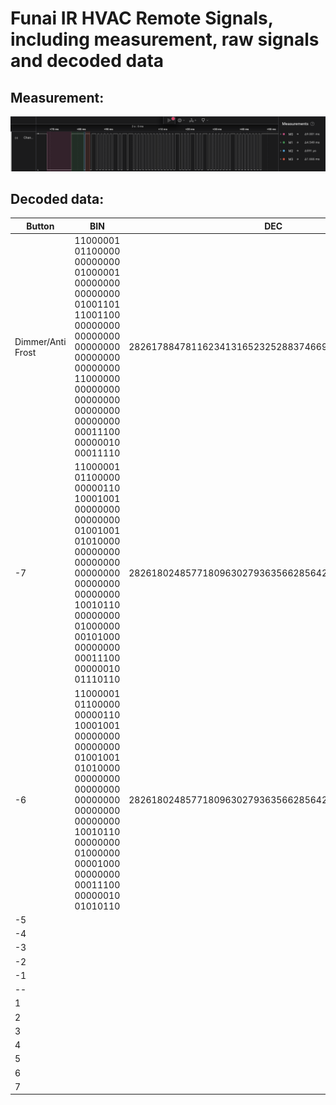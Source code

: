 # Funai IR HVAC Remote Signals, including measurement, raw signals and decoded data


Measurement:
------------
![](https://raw.githubusercontent.com/IvanGlinkin/Default-IR-vendors-samples/refs/heads/main/Funai/HVAC/Samples/Measurement.png)


Decoded data:
-------------

|Button|BIN|DEC|HEX|
| ------------- | ------------- | ------------- | ------------- |
|Dimmer/Anti Frost|11000001 01100000 00000000 01000001 00000000 00000000 01001101 11001100 00000000 00000000 00000000 00000000 00000000 11000000 00000000 00000000 00000000 00000000 00011100 00000010 00011110|282617884781162341316523252883746694982100890419742|C160004100004DCC0000000000C0000000001C021E|
|-7|11000001 01100000 00000110 10001001 00000000 00000000 01001001 01010000 00000000 00000000 00000000 00000000 00000000 10010110 00000000 01000000 00101000 00000000 00011100 00000010 01110110|282618024857718096302793635662856422014768073409142|C160068900004950000000000096004028001C0276|
|-6|11000001 01100000 00000110 10001001 00000000 00000000 01001001 01010000 00000000 00000000 00000000 00000000 00000000 10010110 00000000 01000000 00001000 00000000 00011100 00000010 01010110|282618024857718096302793635662856422014630634455638|C160068900004950000000000096004008001C0256|
|-5| | | |
|-4| | | |
|-3| | | |
|-2| | | |
|-1| | | |
|--| | | |
|1| | | |
|2| | | |
|3| | | |
|4| | | |
|5| | | |
|6| | | |
|7| | | |
